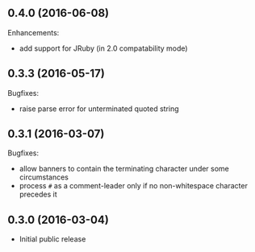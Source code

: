 ## 0.4.0 (2016-06-08)

Enhancements:

- add support for JRuby (in 2.0 compatability mode)


## 0.3.3 (2016-05-17)

Bugfixes:

- raise parse error for unterminated quoted string

## 0.3.1 (2016-03-07)

Bugfixes:

- allow banners to contain the terminating character under some circumstances
- process `#` as a comment-leader only if no non-whitespace character precedes it

## 0.3.0 (2016-03-04)

- Initial public release

